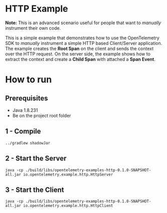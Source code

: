 # HTTP Example

**Note:** This is an advanced scenario useful for people that want to *manually* instrument their own code. 

This is a simple example that demonstrates how to use the OpenTelemetry SDK 
to *manually* instrument a simple HTTP based Client/Server application. 
The example creates the **Root Span** on the client and sends the context
over the HTTP request. On the server side, the example shows how to extract the context
and create a **Child Span** with attached a **Span Event**. 

# How to run

## Prerequisites
* Java 1.8.231
* Be on the project root folder

## 1 - Compile 
```shell script
../gradlew shadowJar
```

## 2 - Start the Server
```shell script
java -cp ./build/libs/opentelemetry-examples-http-0.1.0-SNAPSHOT-all.jar io.opentelemetry.example.http.HttpServer
```
 
## 3 - Start the Client
```shell script
java -cp ./build/libs/opentelemetry-examples-http-0.1.0-SNAPSHOT-all.jar io.opentelemetry.example.http.HttpClient
```